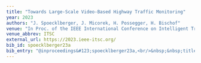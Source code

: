 ```yaml
---
title: "Towards Large-Scale Video-Based Highway Traffic Monitoring"
year: 2023
authors: "J. Spoecklberger, J. Micorek, H. Possegger, H. Bischof"
venue: "In Proc. of the IEEE International Conference on Intelligent Transportation Systems"
venue_abbrev: ITSC
external_url: https://2023.ieee-itsc.org/
bib_id: spoecklberger23a
bib_entry: "@inproceedings&#123;spoecklberger23a,<br/>&nbsp;&nbsp;title = &#123;&#123;Towards Large-Scale Video-Based Highway Traffic Monitoring&#125;&#125;,<br/>&nbsp;&nbsp;author = &#123;Spoecklberger, Johannes and Micorek, Jakub and Possegger, Horst and Bischof, Horst&#125;,<br/>&nbsp;&nbsp;booktitle = &#123;Proc. of the IEEE International Conference on Intelligent Transportation Systems (ITSC)&#125;,<br/>&nbsp;&nbsp;year = &#123;2023&#125;<br/>&#125;"
---
```

